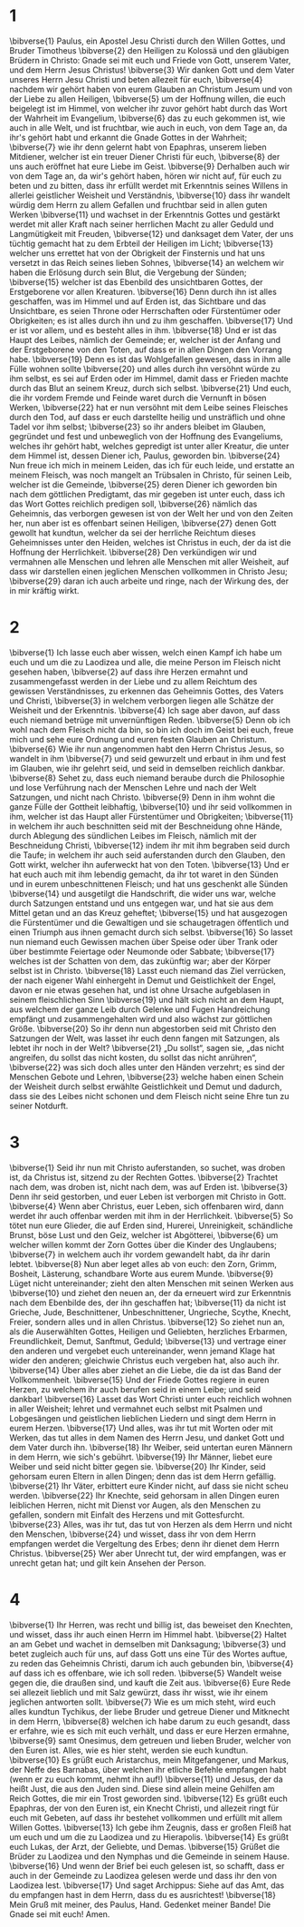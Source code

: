 # 1
\bibverse{1} Paulus, ein Apostel Jesu Christi durch den Willen Gottes, und Bruder Timotheus \bibverse{2} den Heiligen zu Kolossä und den gläubigen Brüdern in Christo: Gnade sei mit euch und Friede von Gott, unserem Vater, und dem Herrn Jesus Christus! \bibverse{3} Wir danken Gott und dem Vater unseres Herrn Jesu Christi und beten allezeit für euch, \bibverse{4} nachdem wir gehört haben von eurem Glauben an Christum Jesum und von der Liebe zu allen Heiligen, \bibverse{5} um der Hoffnung willen, die euch beigelegt ist im Himmel, von welcher ihr zuvor gehört habt durch das Wort der Wahrheit im Evangelium, \bibverse{6} das zu euch gekommen ist, wie auch in alle Welt, und ist fruchtbar, wie auch in euch, von dem Tage an, da ihr's gehört habt und erkannt die Gnade Gottes in der Wahrheit; \bibverse{7} wie ihr denn gelernt habt von Epaphras, unserem lieben Mitdiener, welcher ist ein treuer Diener Christi für euch, \bibverse{8} der uns auch eröffnet hat eure Liebe im Geist. \bibverse{9} Derhalben auch wir von dem Tage an, da wir's gehört haben, hören wir nicht auf, für euch zu beten und zu bitten, dass ihr erfüllt werdet mit Erkenntnis seines Willens in allerlei geistlicher Weisheit und Verständnis, \bibverse{10} dass ihr wandelt würdig dem Herrn zu allem Gefallen und fruchtbar seid in allen guten Werken \bibverse{11} und wachset in der Erkenntnis Gottes und gestärkt werdet mit aller Kraft nach seiner herrlichen Macht zu aller Geduld und Langmütigkeit mit Freuden, \bibverse{12} und danksaget dem Vater, der uns tüchtig gemacht hat zu dem Erbteil der Heiligen im Licht; \bibverse{13} welcher uns errettet hat von der Obrigkeit der Finsternis und hat uns versetzt in das Reich seines lieben Sohnes, \bibverse{14} an welchem wir haben die Erlösung durch sein Blut, die Vergebung der Sünden; \bibverse{15} welcher ist das Ebenbild des unsichtbaren Gottes, der Erstgeborene vor allen Kreaturen. \bibverse{16} Denn durch ihn ist alles geschaffen, was im Himmel und auf Erden ist, das Sichtbare und das Unsichtbare, es seien Throne oder Herrschaften oder Fürstentümer oder Obrigkeiten; es ist alles durch ihn und zu ihm geschaffen. \bibverse{17} Und er ist vor allem, und es besteht alles in ihm. \bibverse{18} Und er ist das Haupt des Leibes, nämlich der Gemeinde; er, welcher ist der Anfang und der Erstgeborene von den Toten, auf dass er in allen Dingen den Vorrang habe. \bibverse{19} Denn es ist das Wohlgefallen gewesen, dass in ihm alle Fülle wohnen sollte \bibverse{20} und alles durch ihn versöhnt würde zu ihm selbst, es sei auf Erden oder im Himmel, damit dass er Frieden machte durch das Blut an seinem Kreuz, durch sich selbst. \bibverse{21} Und euch, die ihr vordem Fremde und Feinde waret durch die Vernunft in bösen Werken, \bibverse{22} hat er nun versöhnt mit dem Leibe seines Fleisches durch den Tod, auf dass er euch darstellte heilig und unsträflich und ohne Tadel vor ihm selbst; \bibverse{23} so ihr anders bleibet im Glauben, gegründet und fest und unbeweglich von der Hoffnung des Evangeliums, welches ihr gehört habt, welches gepredigt ist unter aller Kreatur, die unter dem Himmel ist, dessen Diener ich, Paulus, geworden bin. \bibverse{24} Nun freue ich mich in meinem Leiden, das ich für euch leide, und erstatte an meinem Fleisch, was noch mangelt an Trübsalen in Christo, für seinen Leib, welcher ist die Gemeinde, \bibverse{25} deren Diener ich geworden bin nach dem göttlichen Predigtamt, das mir gegeben ist unter euch, dass ich das Wort Gottes reichlich predigen soll, \bibverse{26} nämlich das Geheimnis, das verborgen gewesen ist von der Welt her und von den Zeiten her, nun aber ist es offenbart seinen Heiligen, \bibverse{27} denen Gott gewollt hat kundtun, welcher da sei der herrliche Reichtum dieses Geheimnisses unter den Heiden, welches ist Christus in euch, der da ist die Hoffnung der Herrlichkeit. \bibverse{28} Den verkündigen wir und vermahnen alle Menschen und lehren alle Menschen mit aller Weisheit, auf dass wir darstellen einen jeglichen Menschen vollkommen in Christo Jesu; \bibverse{29} daran ich auch arbeite und ringe, nach der Wirkung des, der in mir kräftig wirkt.
# 2
\bibverse{1} Ich lasse euch aber wissen, welch einen Kampf ich habe um euch und um die zu Laodizea und alle, die meine Person im Fleisch nicht gesehen haben, \bibverse{2} auf dass ihre Herzen ermahnt und zusammengefasst werden in der Liebe und zu allem Reichtum des gewissen Verständnisses, zu erkennen das Geheimnis Gottes, des Vaters und Christi, \bibverse{3} in welchem verborgen liegen alle Schätze der Weisheit und der Erkenntnis. \bibverse{4} Ich sage aber davon, auf dass euch niemand betrüge mit unvernünftigen Reden. \bibverse{5} Denn ob ich wohl nach dem Fleisch nicht da bin, so bin ich doch im Geist bei euch, freue mich und sehe eure Ordnung und euren festen Glauben an Christum. \bibverse{6} Wie ihr nun angenommen habt den Herrn Christus Jesus, so wandelt in ihm \bibverse{7} und seid gewurzelt und erbaut in ihm und fest im Glauben, wie ihr gelehrt seid, und seid in demselben reichlich dankbar. \bibverse{8} Sehet zu, dass euch niemand beraube durch die Philosophie und lose Verführung nach der Menschen Lehre und nach der Welt Satzungen, und nicht nach Christo. \bibverse{9} Denn in ihm wohnt die ganze Fülle der Gottheit leibhaftig, \bibverse{10} und ihr seid vollkommen in ihm, welcher ist das Haupt aller Fürstentümer und Obrigkeiten; \bibverse{11} in welchem ihr auch beschnitten seid mit der Beschneidung ohne Hände, durch Ablegung des sündlichen Leibes im Fleisch, nämlich mit der Beschneidung Christi, \bibverse{12} indem ihr mit ihm begraben seid durch die Taufe; in welchem ihr auch seid auferstanden durch den Glauben, den Gott wirkt, welcher ihn auferweckt hat von den Toten. \bibverse{13} Und er hat euch auch mit ihm lebendig gemacht, da ihr tot waret in den Sünden und in eurem unbeschnittenen Fleisch; und hat uns geschenkt alle Sünden \bibverse{14} und ausgetilgt die Handschrift, die wider uns war, welche durch Satzungen entstand und uns entgegen war, und hat sie aus dem Mittel getan und an das Kreuz geheftet; \bibverse{15} und hat ausgezogen die Fürstentümer und die Gewaltigen und sie schaugetragen öffentlich und einen Triumph aus ihnen gemacht durch sich selbst. \bibverse{16} So lasset nun niemand euch Gewissen machen über Speise oder über Trank oder über bestimmte Feiertage oder Neumonde oder Sabbate; \bibverse{17} welches ist der Schatten von dem, das zukünftig war; aber der Körper selbst ist in Christo. \bibverse{18} Lasst euch niemand das Ziel verrücken, der nach eigener Wahl einhergeht in Demut und Geistlichkeit der Engel, davon er nie etwas gesehen hat, und ist ohne Ursache aufgeblasen in seinem fleischlichen Sinn \bibverse{19} und hält sich nicht an dem Haupt, aus welchem der ganze Leib durch Gelenke und Fugen Handreichung empfängt und zusammengehalten wird und also wächst zur göttlichen Größe. \bibverse{20} So ihr denn nun abgestorben seid mit Christo den Satzungen der Welt, was lasset ihr euch denn fangen mit Satzungen, als lebtet ihr noch in der Welt? \bibverse{21} „Du sollst“, sagen sie, „das nicht angreifen, du sollst das nicht kosten, du sollst das nicht anrühren“, \bibverse{22} was sich doch alles unter den Händen verzehrt; es sind der Menschen Gebote und Lehren, \bibverse{23} welche haben einen Schein der Weisheit durch selbst erwählte Geistlichkeit und Demut und dadurch, dass sie des Leibes nicht schonen und dem Fleisch nicht seine Ehre tun zu seiner Notdurft.
# 3
\bibverse{1} Seid ihr nun mit Christo auferstanden, so suchet, was droben ist, da Christus ist, sitzend zu der Rechten Gottes. \bibverse{2} Trachtet nach dem, was droben ist, nicht nach dem, was auf Erden ist. \bibverse{3} Denn ihr seid gestorben, und euer Leben ist verborgen mit Christo in Gott. \bibverse{4} Wenn aber Christus, euer Leben, sich offenbaren wird, dann werdet ihr auch offenbar werden mit ihm in der Herrlichkeit. \bibverse{5} So tötet nun eure Glieder, die auf Erden sind, Hurerei, Unreinigkeit, schändliche Brunst, böse Lust und den Geiz, welcher ist Abgötterei, \bibverse{6} um welcher willen kommt der Zorn Gottes über die Kinder des Unglaubens; \bibverse{7} in welchem auch ihr vordem gewandelt habt, da ihr darin lebtet. \bibverse{8} Nun aber leget alles ab von euch: den Zorn, Grimm, Bosheit, Lästerung, schandbare Worte aus eurem Munde. \bibverse{9} Lüget nicht untereinander; zieht den alten Menschen mit seinen Werken aus \bibverse{10} und ziehet den neuen an, der da erneuert wird zur Erkenntnis nach dem Ebenbilde des, der ihn geschaffen hat; \bibverse{11} da nicht ist Grieche, Jude, Beschnittener, Unbeschnittener, Ungrieche, Scythe, Knecht, Freier, sondern alles und in allen Christus. \bibverse{12} So ziehet nun an, als die Auserwählten Gottes, Heiligen und Geliebten, herzliches Erbarmen, Freundlichkeit, Demut, Sanftmut, Geduld; \bibverse{13} und vertrage einer den anderen und vergebet euch untereinander, wenn jemand Klage hat wider den anderen; gleichwie Christus euch vergeben hat, also auch ihr. \bibverse{14} Über alles aber ziehet an die Liebe, die da ist das Band der Vollkommenheit. \bibverse{15} Und der Friede Gottes regiere in euren Herzen, zu welchem ihr auch berufen seid in einem Leibe; und seid dankbar! \bibverse{16} Lasset das Wort Christi unter euch reichlich wohnen in aller Weisheit; lehret und vermahnet euch selbst mit Psalmen und Lobgesängen und geistlichen lieblichen Liedern und singt dem Herrn in eurem Herzen. \bibverse{17} Und alles, was ihr tut mit Worten oder mit Werken, das tut alles in dem Namen des Herrn Jesu, und danket Gott und dem Vater durch ihn. \bibverse{18} Ihr Weiber, seid untertan euren Männern in dem Herrn, wie sich's gebührt. \bibverse{19} Ihr Männer, liebet eure Weiber und seid nicht bitter gegen sie. \bibverse{20} Ihr Kinder, seid gehorsam euren Eltern in allen Dingen; denn das ist dem Herrn gefällig. \bibverse{21} Ihr Väter, erbittert eure Kinder nicht, auf dass sie nicht scheu werden. \bibverse{22} Ihr Knechte, seid gehorsam in allen Dingen euren leiblichen Herren, nicht mit Dienst vor Augen, als den Menschen zu gefallen, sondern mit Einfalt des Herzens und mit Gottesfurcht. \bibverse{23} Alles, was ihr tut, das tut von Herzen als dem Herrn und nicht den Menschen, \bibverse{24} und wisset, dass ihr von dem Herrn empfangen werdet die Vergeltung des Erbes; denn ihr dienet dem Herrn Christus. \bibverse{25} Wer aber Unrecht tut, der wird empfangen, was er unrecht getan hat; und gilt kein Ansehen der Person.
# 4
\bibverse{1} Ihr Herren, was recht und billig ist, das beweiset den Knechten, und wisset, dass ihr auch einen Herrn im Himmel habt. \bibverse{2} Haltet an am Gebet und wachet in demselben mit Danksagung; \bibverse{3} und betet zugleich auch für uns, auf dass Gott uns eine Tür des Wortes auftue, zu reden das Geheimnis Christi, darum ich auch gebunden bin, \bibverse{4} auf dass ich es offenbare, wie ich soll reden. \bibverse{5} Wandelt weise gegen die, die draußen sind, und kauft die Zeit aus. \bibverse{6} Eure Rede sei allezeit lieblich und mit Salz gewürzt, dass ihr wisst, wie ihr einem jeglichen antworten sollt. \bibverse{7} Wie es um mich steht, wird euch alles kundtun Tychikus, der liebe Bruder und getreue Diener und Mitknecht in dem Herrn, \bibverse{8} welchen ich habe darum zu euch gesandt, dass er erfahre, wie es sich mit euch verhält, und dass er eure Herzen ermahne, \bibverse{9} samt Onesimus, dem getreuen und lieben Bruder, welcher von den Euren ist. Alles, wie es hier steht, werden sie euch kundtun. \bibverse{10} Es grüßt euch Aristarchus, mein Mitgefangener, und Markus, der Neffe des Barnabas, über welchen ihr etliche Befehle empfangen habt (wenn er zu euch kommt, nehmt ihn auf!) \bibverse{11} und Jesus, der da heißt Just, die aus den Juden sind. Diese sind allein meine Gehilfen am Reich Gottes, die mir ein Trost geworden sind. \bibverse{12} Es grüßt euch Epaphras, der von den Euren ist, ein Knecht Christi, und allezeit ringt für euch mit Gebeten, auf dass ihr bestehet vollkommen und erfüllt mit allem Willen Gottes. \bibverse{13} Ich gebe ihm Zeugnis, dass er großen Fleiß hat um euch und um die zu Laodizea und zu Hierapolis. \bibverse{14} Es grüßt euch Lukas, der Arzt, der Geliebte, und Demas. \bibverse{15} Grüßet die Brüder zu Laodizea und den Nymphas und die Gemeinde in seinem Hause. \bibverse{16} Und wenn der Brief bei euch gelesen ist, so schafft, dass er auch in der Gemeinde zu Laodizea gelesen werde und dass ihr den von Laodizea lest. \bibverse{17} Und saget Archippus: Siehe auf das Amt, das du empfangen hast in dem Herrn, dass du es ausrichtest! \bibverse{18} Mein Gruß mit meiner, des Paulus, Hand. Gedenket meiner Bande! Die Gnade sei mit euch! Amen.